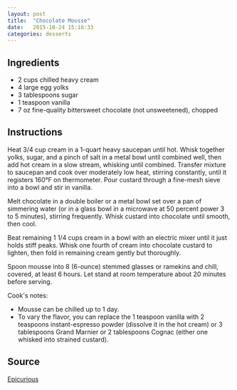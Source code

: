 ```yaml
---
layout: post
title:  "Chocolate Mousse"
date:   2015-10-24 15:16:33
categories: desserts
---
```


Ingredients
-----------
- 2 cups chilled heavy cream
- 4 large egg yolks
- 3 tablespoons sugar
- 1 teaspoon vanilla
- 7 oz fine-quality bittersweet chocolate (not unsweetened), chopped

Instructions
------------
Heat 3/4 cup cream in a 1-quart heavy saucepan until hot. Whisk together yolks,
sugar, and a pinch of salt in a metal bowl until combined well, then add hot
cream in a slow stream, whisking until combined. Transfer mixture to saucepan
and cook over moderately low heat, stirring constantly, until it registers
160°F on thermometer. Pour custard through a fine-mesh sieve into a bowl and
stir in vanilla.

Melt chocolate in a double boiler or a metal bowl set over a pan of simmering
water (or in a glass bowl in a microwave at 50 percent power 3 to 5 minutes),
stirring frequently. Whisk custard into chocolate until smooth, then cool.

Beat remaining 1 1/4 cups cream in a bowl with an electric mixer until it just
holds stiff peaks. Whisk one fourth of cream into chocolate custard to lighten,
then fold in remaining cream gently but thoroughly.

Spoon mousse into 8 (6-ounce) stemmed glasses or ramekins and chill, covered,
at least 6 hours. Let stand at room temperature about 20 minutes before
serving.

Cook's notes:

- Mousse can be chilled up to 1 day.
- To vary the flavor, you can replace the 1 teaspoon vanilla with 2 teaspoons
  instant-espresso powder (dissolve it in the hot cream) or 3 tablespoons Grand
  Marnier or 2 tablespoons Cognac (either one whisked into strained custard).

Source
------
[Epicurious](http://www.epicurious.com/recipes/food/views/Chocolate-Mousse-107437)

